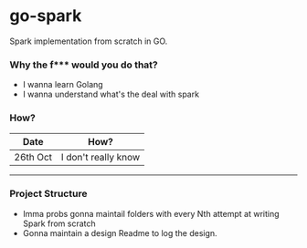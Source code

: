 # go-spark
Spark implementation from scratch in GO.

### Why the f*** would you do that?
* I wanna learn Golang
* I wanna understand what's the deal with spark
  
### How?
Date    | How?
--------|---------------
26th Oct| I don't really know

---

### Project Structure

* Imma probs gonna maintail folders with every Nth attempt at writing Spark from scratch
* Gonna maintain a design Readme to log the design.


